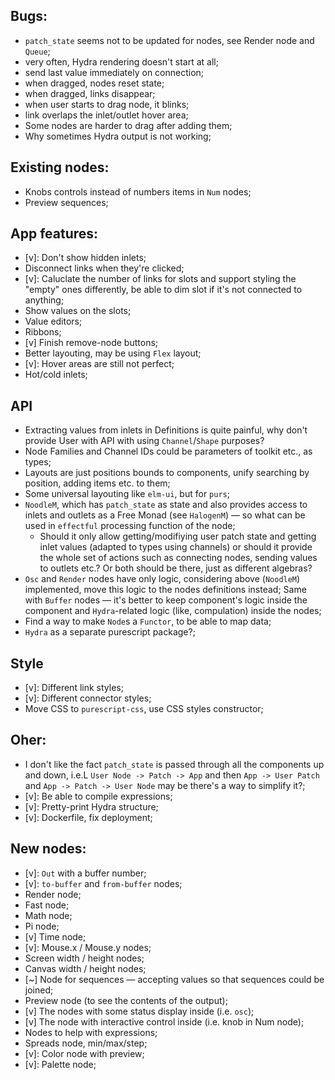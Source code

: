 ## Bugs:

* `patch_state` seems not to be updated for nodes, see Render node and `Queue`;
* very often, Hydra rendering doesn't start at all;
* send last value immediately on connection;
* when dragged, nodes reset state;
* when dragged, links disappear;
* when user starts to drag node, it blinks;
* link overlaps the inlet/outlet hover area;
* Some nodes are harder to drag after adding them;
* Why sometimes Hydra output is not working;

## Existing nodes:

* Knobs controls instead of numbers items in `Num` nodes;
* Preview sequences;

## App features:

* [v]: Don't show hidden inlets;
* Disconnect links when they're clicked;
* [v]: Caluclate the number of links for slots and support styling the "empty" ones differently, be able to dim slot if it's not connected to anything;
* Show values on the slots;
* Value editors;
* Ribbons;
* [v] Finish remove-node buttons;
* Better layouting, may be using `Flex` layout;
* [v]: Hover areas are still not perfect;
* Hot/cold inlets;

## API

* Extracting values from inlets in Definitions is quite painful, why don't provide User with API with using `Channel`/`Shape` purposes?
* Node Families and Channel IDs could be parameters of toolkit etc., as types;
* Layouts are just positions bounds to components, unify searching by position, adding items etc. to them;
* Some universal layouting like `elm-ui`, but for `purs`;
* `NoodleM`, which has `patch_state` as state and also provides access to inlets and outlets as a Free Monad (see `HalogenM`) — so what can be used in `effectful` processing function of the node;
    * Should it only allow getting/modifiying user patch state and getting inlet values (adapted to types using channels) or should it provide the whole set of actions such as connecting nodes, sending values to outlets etc.? Or both should be there, just as different algebras?
* `Osc` and `Render` nodes have only logic, considering above (`NoodleM`) implemented, move this logic to the nodes definitions instead; Same with `Buffer` nodes — it's better to keep component's logic inside the component and `Hydra`-related logic (like, compulation) inside the nodes;
* Find a way to make `Node`s a `Functor`, to be able to map data;
* `Hydra` as a separate purescript package?;

## Style

* [v]: Different link styles;
* [v]: Different connector styles;
* Move CSS to `purescript-css`, use CSS styles constructor;

## Oher:

* I don't like the fact `patch_state` is passed through all the components up and down, i.e.L
    `User Node -> Patch -> App`  and then `App -> User Patch` and `App -> Patch -> User Node`
    may be there's a way to simplify it?;
* [v]: Be able to compile expressions;
* [v]: Pretty-print Hydra structure;
* [v]: Dockerfile, fix deployment;

## New nodes:

* [v]: `Out` with a buffer number;
* [v]: `to-buffer` and `from-buffer` nodes;
* Render node;
* Fast node;
* Math node;
* Pi node;
* [v] Time node;
* [v]: Mouse.x / Mouse.y nodes;
* Screen width / height nodes;
* Canvas width / height nodes;
* [~] Node for sequences — accepting values so that sequences could be joined;
* Preview node (to see the contents of the output);
* [v] The nodes with some status display inside (i.e. `osc`);
* [v] The node with interactive control inside (i.e. knob in Num node);
* Nodes to help with expressions;
* Spreads node, min/max/step;
* [v]: Color node with preview;
* [v]: Palette node;

